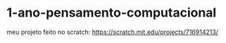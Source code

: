 # 1-ano-pensamento-computacional
meu projeto feito no scratch: https://scratch.mit.edu/projects/716914213/
